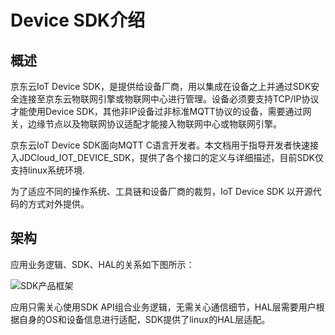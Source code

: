 # Device SDK介绍

## 概述

京东云IoT Device SDK，是提供给设备厂商，用以集成在设备之上并通过SDK安全连接至京东云物联网引擎或物联网中心进行管理。设备必须要支持TCP/IP协议才能使用Device SDK，其他非IP设备过非标准MQTT协议的设备，需要通过网关，边缘节点以及物联网协议适配才能接入物联网中心或物联网引擎。

京东云IoT Device SDK面向MQTT C语言开发者。本文档用于指导开发者快速接入JDCloud_IOT_DEVICE_SDK，提供了各个接口的定义与详细描述，目前SDK仅支持linux系统环境.

为了适应不同的操作系统、工具链和设备厂商的裁剪，IoT Device SDK 以开源代码的方式对外提供。

## 架构

应用业务逻辑、SDK、HAL的关系如下图所示：

 ![SDK产品框架](../../../../../image/IoT/IoT-DeviceSDK/产品框架.png)

应用只需关心使用SDK API组合业务逻辑，无需关心通信细节，HAL层需要用户根据自身的OS和设备信息进行适配，SDK提供了linux的HAL层适配。

